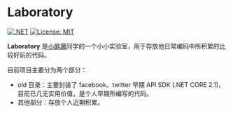 # Laboratory

[![.NET](https://github.com/larymao/laboratory/actions/workflows/dotnet.yml/badge.svg)](https://github.com/larymao/laboratory/actions/workflows/dotnet.yml) [![License: MIT](https://img.shields.io/badge/License-MIT-yellow.svg)](https://github.com/larymao/laboratory/blob/master/LICENSE)

**Laboratory** 是[小醉魔](https://lary.me)同学的一个小小实验室，用于存放他日常编码中所积累的比较好玩的代码。

目前项目主要分为两个部分：
- old 目录：主要封装了 facebook、twitter 早期 API SDK (.NET CORE 2.1)，目前已几无实用价值，是个人早期所编写的代码。
- 其他部分：存放个人近期积累。